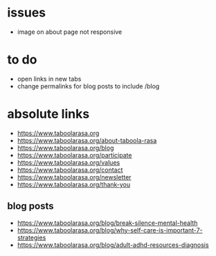 # issues
* image on about page not responsive

# to do
* open links in new tabs
* change permalinks for blog posts to include /blog

# absolute links
* https://www.taboolarasa.org
* https://www.taboolarasa.org/about-taboola-rasa
* https://www.taboolarasa.org/blog
* https://www.taboolarasa.org/participate
* https://www.taboolarasa.org/values
* https://www.taboolarasa.org/contact
* https://www.taboolarasa.org/newsletter
* https://www.taboolarasa.org/thank-you

## blog posts
* https://www.taboolarasa.org/blog/break-silence-mental-health
* https://www.taboolarasa.org/blog/why-self-care-is-important-7-strategies
* https://www.taboolarasa.org/blog/adult-adhd-resources-diagnosis
